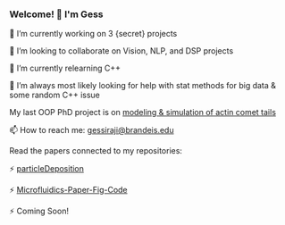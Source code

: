 ### Welcome! 👋 I'm Gess

<!--
**gsiraji/gsiraji** is a ✨ _special_ ✨ repository because its `README.md` (this file) appears on your GitHub profile.

Here are some ideas to get you started:

- 🔭 I’m currently working on [modeling & simulation of actin comet tails](https://meetings.aps.org/Meeting/MAR23/Session/TT01.7)
- 🌱 I’m currently learning ...
- 👯 I’m looking to collaborate on ...
- 🤔 I’m looking for help with ...
- 💬 Ask me about ...
- 📫 How to reach me: ...
- 😄 Pronouns: ...
- ⚡ Fun fact: ...
-->

🔭 I’m currently working on 3 {secret} projects

👯 I’m looking to collaborate on Vision, NLP, and DSP projects

🌱 I’m currently relearning C++

🤔 I’m always most likely looking for help with stat methods for big data & some random C++ issue

My last OOP PhD project is on [modeling & simulation of actin comet tails](https://meetings.aps.org/Meeting/MAR23/Session/TT01.7)

📫 How to reach me: gessiraji@brandeis.edu

Read the papers connected to my repositories:

⚡ [particleDeposition](https://arxiv.org/abs/2210.01780)

⚡ [Microfluidics-Paper-Fig-Code](https://royalsocietypublishing.org/doi/abs/10.1098/rspa.2022.0119)

⚡ Coming Soon!




<!--
[![trophy](https://github-profile-trophy.vercel.app/?username=gsiraji)](https://github.com/ryo-ma/github-profile-trophy)
-->
